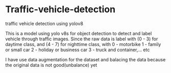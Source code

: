 # Traffic-vehicle-detection
traffic vehicle detection using yolov8

This is a model using yolo v8s for object detection to detect and label vehicle through traffic images.
Since the raw data is label with (0 - 3) for daytime class, and (4 - 7) for nighttime class, with
0 - motorbike
1 - family or small car
2 - holiday or business car
3 - truck and container,... etc

I have use data augmentation for the dataset and balacing the data because the original data is not good(unbalance) yet
